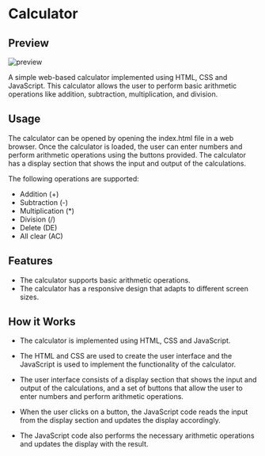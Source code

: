# Calculator
## Preview
![preview](https://user-images.githubusercontent.com/104723233/221784987-1998f594-8e3f-406e-8735-0dc159d1855f.jpg)

A simple web-based calculator implemented using HTML, CSS and JavaScript. This calculator allows the user to perform basic arithmetic operations like addition, subtraction, multiplication, and division.

## Usage
The calculator can be opened by opening the index.html file in a web browser. Once the calculator is loaded, the user can enter numbers and perform arithmetic operations using the buttons provided. The calculator has a display section that shows the input and output of the calculations.

The following operations are supported:

* Addition (+)
* Subtraction (-)
* Multiplication (*)
* Division (/)
* Delete (DE)
* All clear (AC)


## Features
* The calculator supports basic arithmetic operations.
* The calculator has a responsive design that adapts to different screen sizes.

## How it Works
* The calculator is implemented using HTML, CSS and JavaScript. 
* The HTML and CSS are used to create the user interface and the JavaScript is used to implement the functionality of the calculator. 
* The user interface consists of a display section that shows the input and output of the calculations, and a set of buttons that allow the user to enter numbers and perform arithmetic operations.

* When the user clicks on a button, the JavaScript code reads the input from the display section and updates the display accordingly. 
* The JavaScript code also performs the necessary arithmetic operations and updates the display with the result.

